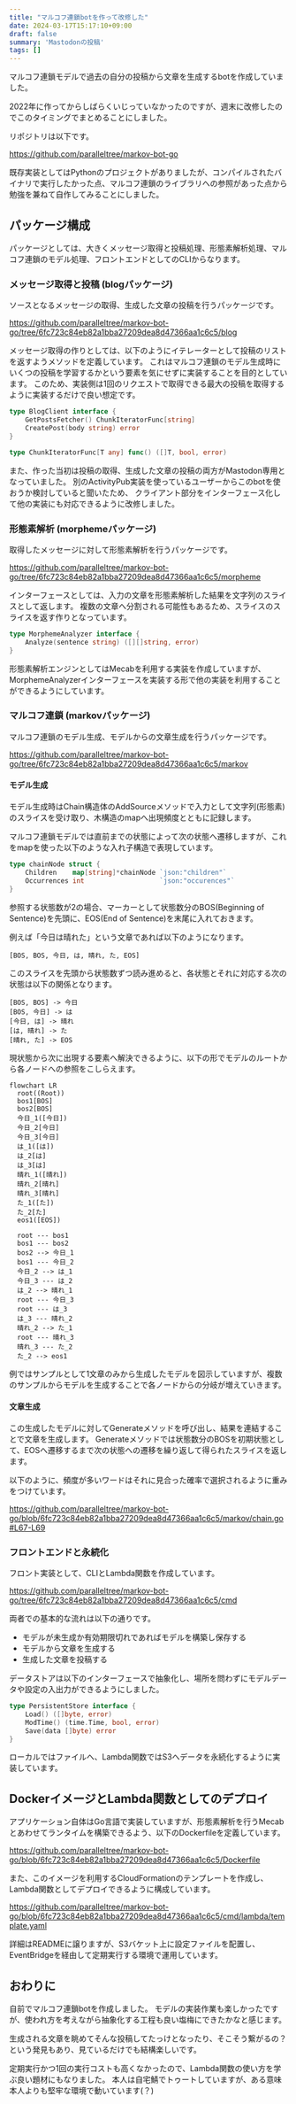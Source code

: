 ```yaml
---
title: "マルコフ連鎖botを作って改修した"
date: 2024-03-17T15:17:10+09:00
draft: false
summary: 'Mastodonの投稿'
tags: []
---
```


マルコフ連鎖モデルで過去の自分の投稿から文章を生成するbotを作成していました。

2022年に作ってからしばらくいじっていなかったのですが、週末に改修したのでこのタイミングでまとめることにしました。

リポジトリは以下です。

https://github.com/paralleltree/markov-bot-go

既存実装としてはPythonのプロジェクトがありましたが、コンパイルされたバイナリで実行したかった点、マルコフ連鎖のライブラリへの参照があった点から勉強を兼ねて自作してみることにしました。

## パッケージ構成

パッケージとしては、大きくメッセージ取得と投稿処理、形態素解析処理、マルコフ連鎖のモデル処理、フロントエンドとしてのCLIからなります。

### メッセージ取得と投稿 (blogパッケージ)

ソースとなるメッセージの取得、生成した文章の投稿を行うパッケージです。

https://github.com/paralleltree/markov-bot-go/tree/6fc723c84eb82a1bba27209dea8d47366aa1c6c5/blog


メッセージ取得の作りとしては、以下のようにイテレーターとして投稿のリストを返すようメソッドを定義しています。
これはマルコフ連鎖のモデル生成時にいくつの投稿を学習するかという要素を気にせずに実装することを目的としています。
このため、実装側は1回のリクエストで取得できる最大の投稿を取得するように実装するだけで良い想定です。

```go
type BlogClient interface {
	GetPostsFetcher() ChunkIteratorFunc[string]
	CreatePost(body string) error
}

type ChunkIteratorFunc[T any] func() ([]T, bool, error)
```

また、作った当初は投稿の取得、生成した文章の投稿の両方がMastodon専用となっていました。
別のActivityPub実装を使っているユーザーからこのbotを使おうか検討していると聞いたため、
クライアント部分をインターフェース化して他の実装にも対応できるように改修しました。

### 形態素解析 (morphemeパッケージ)

取得したメッセージに対して形態素解析を行うパッケージです。

https://github.com/paralleltree/markov-bot-go/tree/6fc723c84eb82a1bba27209dea8d47366aa1c6c5/morpheme

インターフェースとしては、入力の文章を形態素解析した結果を文字列のスライスとして返します。
複数の文章へ分割される可能性もあるため、スライスのスライスを返す作りとなっています。

```go
type MorphemeAnalyzer interface {
	Analyze(sentence string) ([][]string, error)
}
```

形態素解析エンジンとしてはMecabを利用する実装を作成していますが、MorphemeAnalyzerインターフェースを実装する形で他の実装を利用することができるようにしています。

### マルコフ連鎖 (markovパッケージ)

マルコフ連鎖のモデル生成、モデルからの文章生成を行うパッケージです。

https://github.com/paralleltree/markov-bot-go/tree/6fc723c84eb82a1bba27209dea8d47366aa1c6c5/markov

#### モデル生成

モデル生成時はChain構造体のAddSourceメソッドで入力として文字列(形態素)のスライスを受け取り、木構造のmapへ出現頻度とともに記録します。

マルコフ連鎖モデルでは直前までの状態によって次の状態へ遷移しますが、これをmapを使った以下のような入れ子構造で表現しています。

```go
type chainNode struct {
	Children    map[string]*chainNode `json:"children"`
	Occurrences int                   `json:"occurences"`
}
```

参照する状態数が2の場合、マーカーとして状態数分のBOS(Beginning of Sentence)を先頭に、EOS(End of Sentence)を末尾に入れておきます。

例えば「今日は晴れた」という文章であれば以下のようになります。

```
[BOS, BOS, 今日, は, 晴れ, た, EOS]
```

このスライスを先頭から状態数ずつ読み進めると、各状態とそれに対応する次の状態は以下の関係となります。

```plain
[BOS, BOS] -> 今日
[BOS, 今日] -> は
[今日, は] -> 晴れ
[は, 晴れ] -> た
[晴れ, た] -> EOS
```

現状態から次に出現する要素へ解決できるように、以下の形でモデルのルートから各ノードへの参照をこしらえます。

```mermaid
flowchart LR
  root((Root))
  bos1[BOS]
  bos2[BOS]
  今日_1([今日])
  今日_2[今日]
  今日_3[今日]
  は_1([は])
  は_2[は]
  は_3[は]
  晴れ_1([晴れ])
  晴れ_2[晴れ]
  晴れ_3[晴れ]
  た_1([た])
  た_2[た]
  eos1([EOS])

  root --- bos1
  bos1 --- bos2
  bos2 --> 今日_1
  bos1 --- 今日_2
  今日_2 --> は_1
  今日_3 --- は_2
  は_2 --> 晴れ_1
  root --- 今日_3
  root --- は_3
  は_3 --- 晴れ_2
  晴れ_2 --> た_1
  root --- 晴れ_3
  晴れ_3 --- た_2
  た_2 --> eos1
```

例ではサンプルとして1文章のみから生成したモデルを図示していますが、複数のサンプルからモデルを生成することで各ノードからの分岐が増えていきます。

#### 文章生成

この生成したモデルに対してGenerateメソッドを呼び出し、結果を連結することで文章を生成します。
Generateメソッドでは状態数分のBOSを初期状態として、EOSへ遷移するまで次の状態への遷移を繰り返して得られたスライスを返します。

以下のように、頻度が多いワードはそれに見合った確率で選択されるように重みをつけています。

https://github.com/paralleltree/markov-bot-go/blob/6fc723c84eb82a1bba27209dea8d47366aa1c6c5/markov/chain.go#L67-L69

### フロントエンドと永続化

フロント実装として、CLIとLambda関数を作成しています。

https://github.com/paralleltree/markov-bot-go/tree/6fc723c84eb82a1bba27209dea8d47366aa1c6c5/cmd

両者での基本的な流れは以下の通りです。

* モデルが未生成か有効期限切れであればモデルを構築し保存する
* モデルから文章を生成する
* 生成した文章を投稿する

データストアは以下のインターフェースで抽象化し、場所を問わずにモデルデータや設定の入出力ができるようにしました。

```go
type PersistentStore interface {
	Load() ([]byte, error)
	ModTime() (time.Time, bool, error)
	Save(data []byte) error
}
```

ローカルではファイルへ、Lambda関数ではS3へデータを永続化するように実装しています。

## DockerイメージとLambda関数としてのデプロイ


アプリケーション自体はGo言語で実装していますが、形態素解析を行うMecabとあわせてランタイムを構築できるよう、以下のDockerfileを定義しています。

https://github.com/paralleltree/markov-bot-go/blob/6fc723c84eb82a1bba27209dea8d47366aa1c6c5/Dockerfile

また、このイメージを利用するCloudFormationのテンプレートを作成し、Lambda関数としてデプロイできるように構成しています。

https://github.com/paralleltree/markov-bot-go/blob/6fc723c84eb82a1bba27209dea8d47366aa1c6c5/cmd/lambda/template.yaml

詳細はREADMEに譲りますが、S3バケット上に設定ファイルを配置し、EventBridgeを経由して定期実行する環境で運用しています。

## おわりに

自前でマルコフ連鎖botを作成しました。
モデルの実装作業も楽しかったですが、使われ方を考えながら抽象化する工程も良い塩梅にできたかなと感じます。

生成される文章を眺めてそんな投稿してたっけとなったり、そこそう繋がるの？という発見もあり、見ているだけでも結構楽しいです。

定期実行かつ1回の実行コストも高くなかったので、Lambda関数の使い方を学ぶ良い題材にもなりました。
本人は自宅鯖でトゥートしていますが、ある意味本人よりも堅牢な環境で動いています(？)
